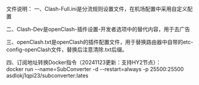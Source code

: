 文件说明：
一、Clash-Full.ini是分流规则设置文件，在机场配置中采用自定义配置

二、Clash-Dev是openClash-插件设置-开发者选项中的替代内容，用于去广告

三、openClash.txt是openClash的插件配置文件，用于替换路由器中自带的etc-config-openClash文件，替换后注意清除.txt后缀。

四、订阅地址转换Docker指令（20241123更新：支持HY2节点）：  
docker run --name=SubConverter -d --restart=always -p 25500:25500 asdlokj1qpi23/subconverter:lates

